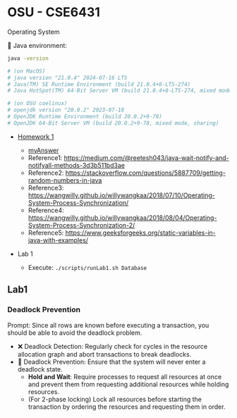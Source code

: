 # OSU - CSE6431

Operating System

📌 Java environment:
```bash
java -version

# (on MacOS)
# java version "21.0.4" 2024-07-16 LTS
# Java(TM) SE Runtime Environment (build 21.0.4+8-LTS-274)
# Java HotSpot(TM) 64-Bit Server VM (build 21.0.4+8-LTS-274, mixed mode, sharing)

# (on OSU coelinux)
# openjdk version "20.0.2" 2023-07-18
# OpenJDK Runtime Environment (build 20.0.2+9-78)
# OpenJDK 64-Bit Server VM (build 20.0.2+9-78, mixed mode, sharing)
```


- [Homework 1](./hw1/hw1.pdf)
    - [myAnswer](./hw1/myAnswer.md)
    - Reference1: https://medium.com/@reetesh043/java-wait-notify-and-notifyall-methods-3d3b511bd3ae
    - Reference2: https://stackoverflow.com/questions/5887709/getting-random-numbers-in-java
    - Reference3: https://wangwilly.github.io/willywangkaa/2018/07/10/Operating-System-Process-Synchronization/
    - Reference4: https://wangwilly.github.io/willywangkaa/2018/08/04/Operating-System-Process-Synchronization-2/
    - Reference5: https://www.geeksforgeeks.org/static-variables-in-java-with-examples/

- Lab 1
    - Execute: `./scripts/runLab1.sh Database`


## Lab1

### Deadlock Prevention

Prompt: Since all rows are known before executing a transaction, you should be able to avoid the deadlock problem.

- ❌ Deadlock Detection: Regularly check for cycles in the resource allocation graph and abort transactions to break deadlocks.
- 🚧 Deadlock Prevention: Ensure that the system will never enter a deadlock state.
    - **Hold and Wait**: Require processes to request all resources at once and prevent them from requesting additional resources while holding resources.
    - (For 2-phase locking) Lock all resources before starting the transaction by ordering the resources and requesting them in order.
